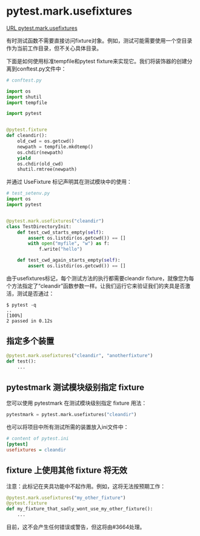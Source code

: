 # pytest.mark.usefixtures
[URL pytest.mark.usefixtures](https://docs.pytest.org/en/stable/reference.html#pytest.mark.usefixtures)

有时测试函数不需要直接访问fixture对象。例如，测试可能需要使用一个空目录作为当前工作目录，但不关心具体目录。

下面是如何使用标准tempfile和pytest fixture来实现它。我们将装饰器的创建分离到conftest.py文件中：

```py
# conftest.py

import os
import shutil
import tempfile

import pytest


@pytest.fixture
def cleandir():
    old_cwd = os.getcwd()
    newpath = tempfile.mkdtemp()
    os.chdir(newpath)
    yield
    os.chdir(old_cwd)
    shutil.rmtree(newpath)
```

并通过 UseFixture 标记声明其在测试模块中的使用：

```py
# test_setenv.py
import os
import pytest


@pytest.mark.usefixtures("cleandir")
class TestDirectoryInit:
    def test_cwd_starts_empty(self):
        assert os.listdir(os.getcwd()) == []
        with open("myfile", "w") as f:
            f.write("hello")

    def test_cwd_again_starts_empty(self):
        assert os.listdir(os.getcwd()) == []
```


由于usefixtures标记，每个测试方法的执行都需要cleandir fixture，就像您为每个方法指定了“cleandir”函数参数一样。让我们运行它来验证我们的夹具是否激活，测试是否通过：

```
$ pytest -q
..                                                                   [100%]
2 passed in 0.12s
```





## 指定多个装置

```py
@pytest.mark.usefixtures("cleandir", "anotherfixture")
def test():
    ...
```





## pytestmark 测试模块级别指定 fixture
您可以使用 pytestmark 在测试模块级别指定 fixture 用法：

```py
pytestmark = pytest.mark.usefixtures("cleandir")
```

也可以将项目中所有测试所需的装置放入ini文件中：

```ini
# content of pytest.ini
[pytest]
usefixtures = cleandir
```





## fixture 上使用其他 fixture 将无效

注意：此标记在夹具功能中不起作用。例如，这将无法按预期工作：

```py
@pytest.mark.usefixtures("my_other_fixture")
@pytest.fixture
def my_fixture_that_sadly_wont_use_my_other_fixture():
    ...
```

目前，这不会产生任何错误或警告，但这将由#3664处理。

